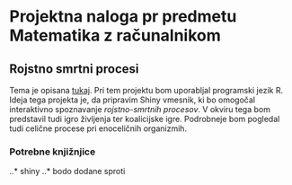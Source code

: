 # Projektna naloga pr predmetu Matematika z računalnikom

## Rojstno smrtni procesi

Tema je opisana [tukaj](https://en.wikipedia.org/wiki/Birth%E2%80%93death_process).
Pri tem projektu bom uporabljal programski jezik R. 
Ideja tega projekta je, da pripravim Shiny vmesnik, ki bo omogočal interaktivno spoznavanje *rojstno-smrtnih procesov*.
V okviru tega bom predstavil tudi igro življenja ter koalicijske igre.
Podrobneje bom pogledal tudi celične procese pri enoceličnih organizmih.

### Potrebne knjižnjice
..* shiny
..* bodo dodane sproti

